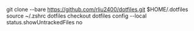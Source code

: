 git clone --bare https://github.com/rliu2400/dotfiles.git $HOME/.dotfiles
source ~/.zshrc
dotfiles checkout
dotfiles config --local status.showUntrackedFiles no
